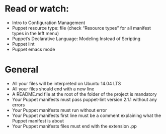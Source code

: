 # Read or watch:

-    Intro to Configuration Management
 -   Puppet resource type: file (check “Resource types” for all manifest types in the left menu)
  -  Puppet’s Declarative Language: Modeling Instead of Scripting
   - Puppet lint
   - Puppet emacs mode

# General

-    All your files will be interpreted on Ubuntu 14.04 LTS
-    All your files should end with a new line
-    A README.md file at the root of the folder of the project is mandatory
-    Your Puppet manifests must pass puppet-lint version 2.1.1 without any errors
-    Your Puppet manifests must run without error
-    Your Puppet manifests first line must be a comment explaining what the Puppet manifest is about
-    Your Puppet manifests files must end with the extension .pp

